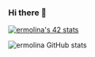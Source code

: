 ### Hi there 👋

[![ermolina's 42 stats](https://badge42.vercel.app/api/v2/cllk7tgu4000608l9539twx7u/stats?cursusId=21&coalitionId=330)](https://github.com/emolina7)

![ermolina GitHub stats](https://github-readme-stats.vercel.app/api?username=emolina7&show_icons=true&theme=radical)
